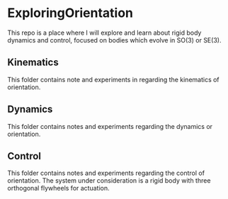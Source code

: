 # ExploringOrientation
This repo is a place where I will explore and learn about rigid body dynamics and control, focused on bodies which evolve in SO(3) or SE(3).

## Kinematics
This folder contains note and experiments in regarding the kinematics of orientation.

## Dynamics
This folder contains notes and experiments regarding the dynamics or orientation.

## Control
This folder contains notes and experiments regarding the control of orientation.
The system under consideration is a rigid body with three orthogonal flywheels for actuation. 
